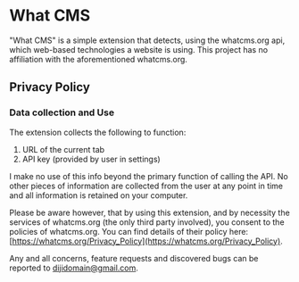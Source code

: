 # What CMS
"What CMS" is a simple extension that detects, using the whatcms.org api, which web-based technologies a website is using. This project has no affiliation with the aforementioned whatcms.org.


## Privacy Policy

### Data collection and Use
The extension collects the following to function:
1. URL of the current tab
2. API key (provided by user in settings)

I make no use of this info beyond the primary function of calling the API. No other pieces of information are collected from the user at any point in time and all information is retained on your computer.

Please be aware however, that by using this extension, and by necessity the services of whatcms.org (the only third party involved), you consent to the policies of whatcms.org. You can find details of their policy here:  [https://whatcms.org/Privacy_Policy](https://whatcms.org/Privacy_Policy).

Any and all concerns, feature requests and discovered bugs can be reported to dijidomain@gmail.com.